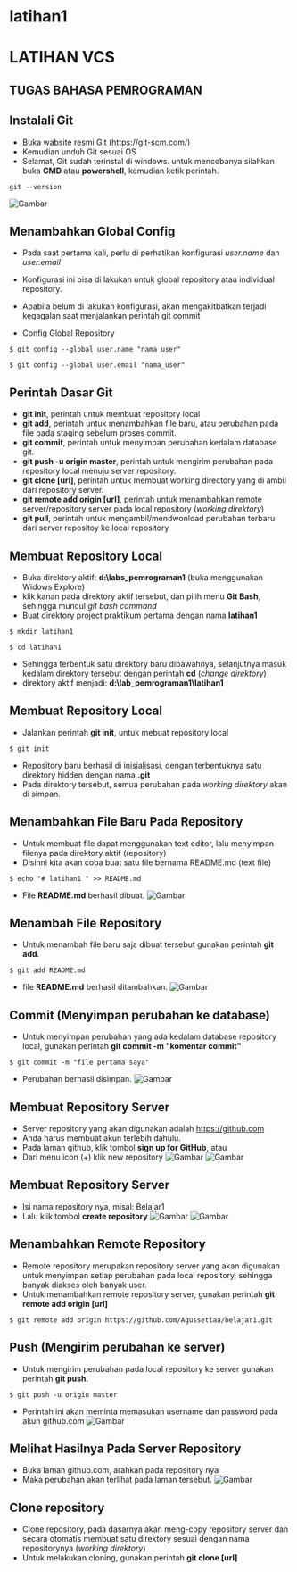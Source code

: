 # latihan1 
# LATIHAN VCS

## TUGAS BAHASA PEMROGRAMAN

## Instalali Git
 - Buka wabsite resmi Git (https://git-scm.com/)
 - Kemudian unduh Git sesuai OS
 - Selamat, Git sudah terinstal di windows. untuk mencobanya silahkan buka **CMD** atau **powershell**, kemudian ketik perintah.
```
git --version
```
 ![Gambar](Gambar/1.png)
 

 ## Menambahkan Global Config
 - Pada saat pertama kali, perlu di perhatikan konfigurasi *user.name* dan *user.email*
 - Konfigurasi ini bisa di lakukan untuk global repository atau individual repository.
 - Apabila belum di lakukan konfigurasi, akan mengakitbatkan terjadi kegagalan saat menjalankan perintah git commit

 - Config Global Repository
 ```
 $ git config --global user.name "nama_user"
 ```
 ```
 $ git config --global user.email "nama_user"
 ```


 ## Perintah Dasar Git
 - **git init**, perintah untuk membuat repository local
 - **git add**, perintah untuk menambahkan file baru, atau perubahan pada file pada staging sebelum proses commit.
 - **git commit**, perintah untuk menyimpan perubahan kedalam database git.
 - **git push -u origin master**, perintah untuk mengirim perubahan pada repository local menuju server repository.
 - **git clone [url]**, perintah untuk membuat working directory yang di ambil dari repository server.
 - **git remote add origin [url]**, perintah untuk menambahkan remote server/repository server pada local repository (*working direktory*)
 - **git pull**, perintah untuk mengambil/mendwonload perubahan terbaru dari server repositoy ke local repository


 ## Membuat Repository Local
 - Buka direktory aktif: **d:\labs_pemrograman1** (buka menggunakan Widows Explore)
 - klik kanan pada direktory aktif tersebut, dan pilih menu **Git Bash**, sehingga muncul *git bash command*
 - Buat direktory project praktikum pertama dengan nama **latihan1**
  ```
  $ mkdir latihan1
  ```
  ```
  $ cd latihan1
  ```
 - Sehingga terbentuk satu direktory baru dibawahnya, selanjutnya masuk kedalam direktory tersebut dengan perintah **cd** (*change direktory*)
 - direktory aktif menjadi: **d:\lab_pemrograman1\latihan1**
 
 
 ## Membuat Repository Local
 - Jalankan perintah **git init**, untuk mebuat repository local
 ```
 $ git init
 ```
 - Repository baru berhasil di inisialisasi, dengan terbentuknya satu direktory hidden dengan nama **.git**
 - Pada direktory tersebut, semua perubahan pada *working direktory* akan di simpan.
 
 
  ## Menambahkan File Baru Pada Repository
  - Untuk membuat file dapat menggunakan text editor, lalu menyimpan filenya pada direktory aktif (repository)
  - Disinni kita akan coba buat satu file bernama README.md (text file)
  ```
  $ echo "# latihan1 " >> README.md
  ```
  - File **README.md** berhasil dibuat.
  ![Gambar](Gambar/2.png)


  ## Menambah File Repository
  - Untuk menambah file baru saja dibuat tersebut gunakan perintah **git add**.
  ```
  $ git add README.md
  ```
  - file **README.md** berhasil ditambahkan.
  ![Gambar](Gambar/3.png)
  
  
  ## Commit (Menyimpan perubahan ke database)
  - Untuk menyimpan perubahan yang ada kedalam database repository local, gunakan perintah **git commit -m "komentar commit"**
  ```
  $ git commit -m "file pertama saya"
  ```
  - Perubahan berhasil disimpan.
  ![Gambar](Gambar/4.png)
  
  
  ## Membuat Repository Server
  - Server repository yang akan digunakan adalah https://github.com
  - Anda harus membuat akun terlebih dahulu.
  - Pada laman github, klik tombol **sign up for GitHub**, atau
  - Dari menu icon (+) klik new repository
  ![Gambar](Gambar/5.png)
  ![Gambar](Gambar/6.png)
  
  
  ## Membuat Repository Server
  - Isi nama repository nya, misal: Belajar1
  - Lalu klik tombol **create repository**
  ![Gambar](Gambar/7.png)
  ![Gambar](Gambar/8.png)
  
  
  ## Menambahkan Remote Repository
  - Remote repository merupakan repository server yang akan digunakan untuk menyimpan setiap perubahan pada local repository, sehingga banyak diakses oleh banyak user.
  - Untuk menambahkan remote repository server, gunakan perintah **git remote add origin [url]**
  ```
  $ git remote add origin https://github.com/Agussetiaa/belajar1.git
  ```
  

  ## Push (Mengirim perubahan ke server)
  - Untuk mengirim perubahan pada local repository ke server gunakan perintah **git push**.
  ```
  $ git push -u origin master
  ```
  - Perintah ini akan meminta memasukan username dan password pada akun github.com
  ![Gambar](Gambar/9.png)
  
  
  ## Melihat Hasilnya Pada Server Repository
  - Buka laman github.com, arahkan pada repository nya
  - Maka perubahan akan terlihat pada laman tersebut.
  ![Gambar](Gambar/10.png)
  
  
  ## Clone repository
  - Clone repository, pada dasarnya akan meng-copy repository server dan secara otomatis membuat satu direktory sesuai dengan nama repositorynya (*working direktory*)
  - Untuk melakukan cloning, gunakan perintah **git clone [url]**
